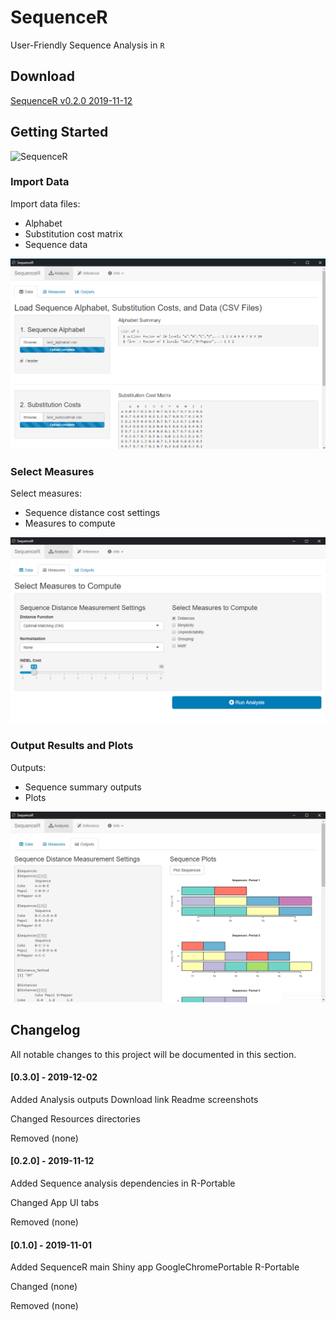 **SequenceR**  
==============

User-Friendly Sequence Analysis in `R`

## Download

[SequenceR v0.2.0 2019-11-12](https://drive.google.com/file/d/1w94bUbP7NhzbSSg9DLZNqnQPIxvt7BIX/view?usp=sharing, 'SequenceR v0.2.0')


## Getting Started

![SequenceR](/_img/tutorial_screenvid_analysis_v1.gif "SequenceR")

### Import Data

Import data files:
- Alphabet
- Substitution cost matrix
- Sequence data

[![](/_img/readme_analysis_data_import.png "Import data files")](#)

### Select Measures

Select measures: 
- Sequence distance cost settings
- Measures to compute

[![](/_img/readme_analysis_measures.png "Measures")](#)

### Output Results and Plots

Outputs: 
- Sequence summary outputs
- Plots

[![](/_img/readme_analysis_outputs.png "Outputs")](#)



## Changelog

All notable changes to this project will be documented in this section.

#### [0.3.0] - 2019-12-02
Added
Analysis outputs
Download link
Readme screenshots

Changed
Resources directories

Removed
(none)


#### [0.2.0] - 2019-11-12
Added
Sequence analysis dependencies in R-Portable

Changed
App UI tabs

Removed
(none)


#### [0.1.0] - 2019-11-01

Added
SequenceR main Shiny app
GoogleChromePortable
R-Portable

Changed
(none)

Removed
(none)

